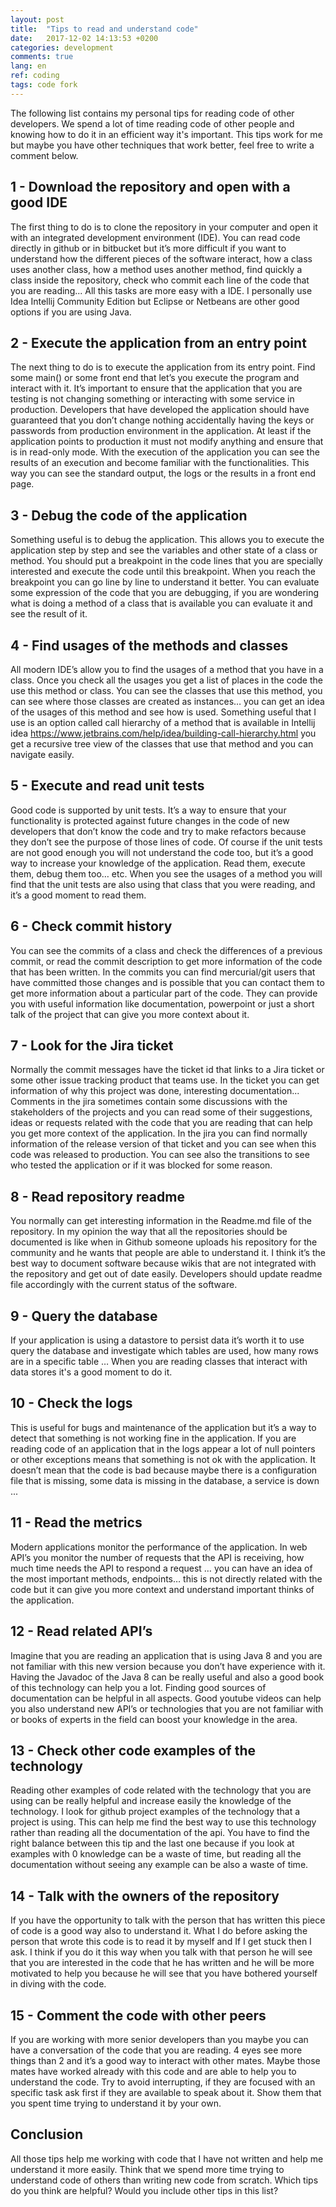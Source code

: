 ```yaml
---
layout: post
title:  "Tips to read and understand code"
date:   2017-12-02 14:13:53 +0200
categories: development
comments: true
lang: en
ref: coding
tags: code fork
---
```


The following list contains my personal tips for reading code of other developers. We spend a lot of time reading code of other people and knowing how to do it in an efficient way it's important. This tips work for me but maybe you have other techniques that work better, feel free to write a comment below. 

1 - Download the repository and open with a good IDE
----------------------------------------------------
The first thing to do is to clone the repository in your computer and open it with an integrated development environment (IDE). You can read code directly in github or in bitbucket but it’s more difficult if you want to understand how the different pieces of the software interact, how a class uses another class, how a method uses another method, find quickly a class inside the repository, check who commit each line of the code that you are reading... All this tasks are more easy with a IDE. I personally use Idea Intellij Community Edition but Eclipse or Netbeans are other good options if you are using Java.

2 - Execute the application from an entry point
----------------------------------------------------
The next thing to do is to execute the application from its entry point. Find some main() or some front end that let’s you execute the program and interact with it. It’s important to ensure that the application that you are testing is not changing something or interacting with some service in production. Developers that have developed the application should have guaranteed that you don’t change nothing accidentally having the keys or passwords from production environment in the application. At least if the application points to production it must not modify anything and ensure that is in read-only mode. 
With the execution of the application you can see the results of an execution and become familiar with the functionalities. This way you can see the standard output, the logs or the results in a front end page. 

3 - Debug the code of the application
----------------------------------------------------
Something useful is to debug the application. This allows you to execute the application step by step and see the variables and other state of a class or method. You should put a breakpoint in the code lines that you are specially interested and execute the code until this breakpoint. When you reach the breakpoint you can go line by line to understand it better. You can evaluate some expression of the code that you are debugging, if you are wondering what is doing a method of a class that is available you can evaluate it and see the result of it. 
 
4 - Find usages of the methods and classes
----------------------------------------------------
All modern IDE’s allow you to find the usages of a method that you have in a class. Once you check all the usages you get a list of places in the code the use this method or class. You can see the classes that use this method, you can see where those classes are created as instances… you can get an idea of the usages of this method and see how is used. Something useful that I use is an option called call hierarchy of a method that is available in Intellij idea https://www.jetbrains.com/help/idea/building-call-hierarchy.html you get a recursive tree view of the classes that use that method and you can navigate easily.

5 - Execute and read unit tests
----------------------------------------------------
Good code is supported by unit tests. It’s a way to ensure that your functionality is protected against future changes in the code of new developers that don’t know the code and try to make refactors because they don’t see the purpose of those lines of code. Of course if the unit tests are not good enough you will not understand the code too, but it’s a good way to increase your knowledge of the application. Read them, execute them, debug them too… etc. When you see the usages of a method you will find that the unit tests are also using that class that you were reading, and it’s a good moment to read them.

6 - Check commit history
----------------------------------------------------
You can see the commits of a class and check the differences of a previous commit, or read the commit description to get more information of the code that has been written. In the commits you can find mercurial/git users that have committed those changes and is possible that you can contact them to get more information about a particular part of the code. They can provide you with useful information like documentation, powerpoint or just a short talk of the project that can give you more context about it.

7 - Look for the Jira ticket
-----------------------------------------------------
Normally the commit messages have the ticket id that links to a Jira ticket or some other issue tracking product that teams use. In the ticket you can get information of why this project was done, interesting documentation... Comments in the jira sometimes contain some discussions with the stakeholders of the projects and you can read some of their suggestions, ideas or requests related with the code that you are reading that can help you get more context of the application. In the jira you can find normally information of the release version of that ticket and you can see when this code was released to production. You can see also the transitions to see who tested the application or if it was blocked for some reason.

8 - Read repository readme
-----------------------------------------------------
You normally can get interesting information in the Readme.md file of the repository. In my opinion the way that all the repositories should be documented is like when in Github someone uploads his repository for the community and he wants that people are able to understand it. I think it’s the best way to document software because wikis that are not integrated with the repository and get out of date easily. Developers should update readme file accordingly with the current status of the software.  

9 - Query the database
-----------------------------------------------------
If your application is using a datastore to persist data it’s worth it to use query the database and investigate which tables are used, how many rows are in a specific table … When you are reading classes that interact with data stores it's a good moment to do it.  

10 - Check the logs
-----------------------------------------------------
This is useful for bugs and maintenance of the application but it’s a way to detect that something is not working fine in the application. If you are reading code of an application that in the logs appear a lot of null pointers or other exceptions means that something is not ok with the application. It doesn’t mean that the code is bad because maybe there is a configuration file that is missing, some data is missing in the database, a service is down ...

11 - Read the metrics
-----------------------------------------------------
Modern applications monitor the performance of the application. In web API’s you monitor the number of requests that the API is receiving, how much time needs the API to respond a request … you can have an idea of the most important methods, endpoints… this is not directly related with the code but it can give you more context and understand important thinks of the application.

12 - Read related API’s
-----------------------------------------------------
Imagine that you are reading an application that is using Java 8 and you are not familiar with this new version because you don’t have experience with it. Having the Javadoc of the Java 8 can be really useful and also a good book of this technology can help you a lot. Finding good sources of documentation can be helpful in all aspects. Good youtube videos can help you also understand new API’s or technologies that you are not familiar with or books of experts in the field can boost your knowledge in the area.

13 - Check other code examples of the technology
-----------------------------------------------------
Reading other examples of code related with the technology that you are using can be really helpful and increase easily the knowledge of the technology. I look for github project examples of the technology that a project is using. This can help me find the best way to use this technology rather than reading all the documentation of the api. You have to find the right balance between this tip and the last one because if you look at examples with 0 knowledge can be a waste of time, but reading all the documentation without seeing any example can be also a waste of time.

14 - Talk with the owners of the repository
-----------------------------------------------------
If you have the opportunity to talk with the person that has written this piece of code is a good way also to understand it. What I do before asking the person that wrote this code is to read it by myself and If I get stuck then I ask. I think if you do it this way when you talk with that person he will see that you are interested in the code that he has written and he will be more motivated to help you because he will see that you have bothered yourself in diving with the code.

15 - Comment the code with other peers
-----------------------------------------------------
If you are working with more senior developers than you maybe you can have a conversation of the code that you are reading. 4 eyes see more things than 2 and it’s a good way to interact with other mates. Maybe those mates have worked already with this code and are able to help you to understand the code. Try to avoid interrupting, if they are focused with an specific task ask first if they are available to speak about it. Show them that you spent time trying to understand it by your own.

Conclusion
-----------------------------------------------------
All those tips help me working with code that I have not written and help me understand it more easily. Think that we spend more time trying to understand code of others than writing new code from scratch. Which tips do you think are helpful? Would you include other tips in this list? 

